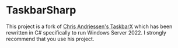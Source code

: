 
# TaskbarSharp

This project is a fork of [Chris Andriessen's TaskbarX](https://github.com/ChrisAnd1998/TaskbarX) which has been rewritten in C# specifically to run Windows Server 2022.
I strongly recommend that you use his project.
